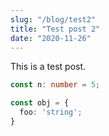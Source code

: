 ```yaml
---
slug: "/blog/test2"
title: "Test post 2"
date: "2020-11-26"
--- 
```


This is a test post.

```TypeScript
const n: number = 5;

const obj = {
  foo: 'string';
}
```
